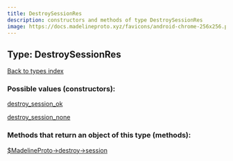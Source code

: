 ```yaml
---
title: DestroySessionRes
description: constructors and methods of type DestroySessionRes
image: https://docs.madelineproto.xyz/favicons/android-chrome-256x256.png
---
```

## Type: DestroySessionRes  
[Back to types index](index.md)



### Possible values (constructors):

[destroy\_session\_ok](../constructors/destroy_session_ok.md)  

[destroy\_session\_none](../constructors/destroy_session_none.md)  



### Methods that return an object of this type (methods):

[$MadelineProto->destroy->session](../methods/destroy_session.md)  



